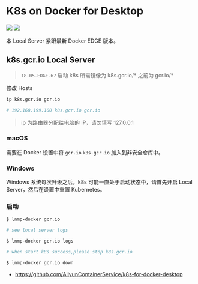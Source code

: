 # K8s on Docker for Desktop

[![](https://img.shields.io/badge/AD-%E8%85%BE%E8%AE%AF%E4%BA%91%E5%AE%B9%E5%99%A8%E6%9C%8D%E5%8A%A1-blue.svg)](https://cloud.tencent.com/redirect.php?redirect=10058&cps_key=3a5255852d5db99dcd5da4c72f05df61) [![](https://img.shields.io/badge/Support-%E8%85%BE%E8%AE%AF%E4%BA%91%E8%87%AA%E5%AA%92%E4%BD%93-brightgreen.svg)](https://cloud.tencent.com/developer/support-plan?invite_code=13vokmlse8afh)

本 Local Server 紧跟最新 Docker EDGE 版本。

## k8s.gcr.io Local Server

> `18.05-EDGE-67` 启动 k8s 所需镜像为 k8s.gcr.io/* 之前为 gcr.io/*

修改 Hosts

```bash
ip k8s.gcr.io gcr.io

# 192.168.199.100 k8s.gcr.io gcr.io
```

> ip 为路由器分配给电脑的 IP，请勿填写 127.0.0.1

### macOS

需要在 Docker 设置中将 `gcr.io` `k8s.gcr.io` 加入到非安全仓库中。

### Windows

Windows 系统每次升级之后，k8s 可能一直处于启动状态中，请首先开启 Local Server，然后在设置中重置 Kubernetes。

### 启动

```bash
$ lnmp-docker gcr.io

# see local server logs

$ lnmp-docker gcr.io logs

# when start k8s success,please stop k8s.gcr.io

$ lnmp-docker gcr.io down
```

* https://github.com/AliyunContainerService/k8s-for-docker-desktop
